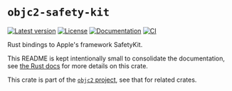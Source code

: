 # `objc2-safety-kit`

[![Latest version](https://badgen.net/crates/v/objc2-safety-kit)](https://crates.io/crates/objc2-safety-kit)
[![License](https://badgen.net/badge/license/MIT/blue)](../LICENSE.txt)
[![Documentation](https://docs.rs/objc2-safety-kit/badge.svg)](https://docs.rs/objc2-safety-kit/)
[![CI](https://github.com/madsmtm/objc2/actions/workflows/ci.yml/badge.svg)](https://github.com/madsmtm/objc2/actions/workflows/ci.yml)

Rust bindings to Apple's framework SafetyKit.

This README is kept intentionally small to consolidate the documentation, see
[the Rust docs](https://docs.rs/objc2-safety-kit/) for more details on this crate.

This crate is part of the [`objc2` project](https://github.com/madsmtm/objc2),
see that for related crates.
